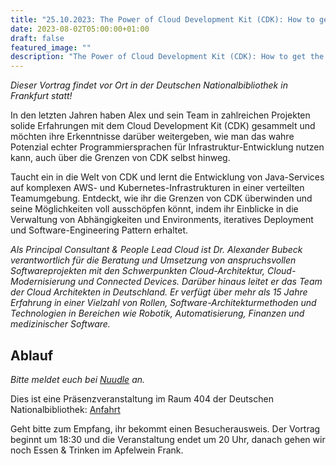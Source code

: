 ```yaml
---
title: "25.10.2023: The Power of Cloud Development Kit (CDK): How to get the most out of it"
date: 2023-08-02T05:00:00+01:00
draft: false
featured_image: ""
description: "The Power of Cloud Development Kit (CDK): How to get the most out of it"
---
```


_Dieser Vortrag findet vor Ort in der Deutschen Nationalbibliothek in Frankfurt statt!_

In den letzten Jahren haben Alex und sein Team in zahlreichen Projekten solide Erfahrungen mit dem Cloud Development Kit (CDK) gesammelt und möchten ihre Erkenntnisse darüber weitergeben, wie man das wahre Potenzial echter Programmiersprachen für Infrastruktur-Entwicklung nutzen kann, auch über die Grenzen von CDK selbst hinweg.

Taucht ein in die Welt von CDK und lernt die Entwicklung von Java-Services auf komplexen AWS- und Kubernetes-Infrastrukturen in einer verteilten Teamumgebung. Entdeckt, wie ihr die Grenzen von CDK überwinden und seine Möglichkeiten voll ausschöpfen könnt, indem ihr Einblicke in die Verwaltung von Abhängigkeiten und Environments, iteratives Deployment und Software-Engineering Pattern erhaltet.

_Als Principal Consultant & People Lead Cloud ist Dr. Alexander Bubeck verantwortlich für die Beratung und Umsetzung von anspruchsvollen Softwareprojekten mit den Schwerpunkten Cloud-Architektur, Cloud-Modernisierung und Connected Devices. Darüber hinaus leitet er das Team der Cloud Architekten in Deutschland. Er verfügt über mehr als 15 Jahre Erfahrung in einer Vielzahl von Rollen, Software-Architekturmethoden und Technologien in Bereichen wie Robotik, Automatisierung, Finanzen und medizinischer Software._

## Ablauf 

_Bitte meldet euch bei [Nuudle](https://nuudel.digitalcourage.de/Uz1mIPPfTUn2ctRZ) an._

Dies ist eine Präsenzveranstaltung im Raum 404 der Deutschen Nationalbibliothek: [Anfahrt](https://www.dnb.de/DE/Benutzung/Frankfurt/frankfurt_node.html#doc57382bodyText5)

Geht bitte zum Empfang, ihr bekommt einen Besucherausweis. Der Vortrag beginnt um 18:30 und die Veranstaltung endet um 20 Uhr, danach gehen wir noch Essen & Trinken im Apfelwein Frank.
